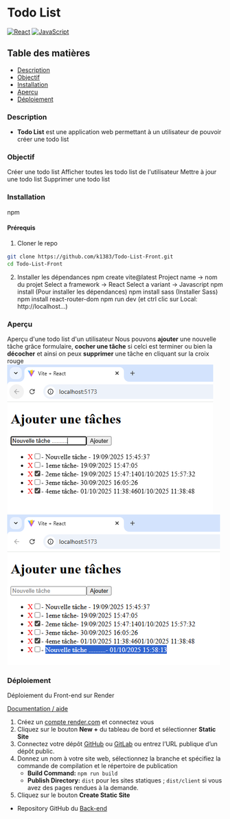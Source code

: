 # Todo List
[![React](https://img.shields.io/badge/React-%2320232a.svg?logo=react&logoColor=%2361DAFB)](#) [![JavaScript](https://img.shields.io/badge/JavaScript-F7DF1E?logo=javascript&logoColor=000)](#)
## Table des matières
- [Description](#Description)
- [Objectif](#Objectif)
- [Installation](#Installation)
- [Aperçu](#Aperçu)
- [Déploiement](#Déploiement)

### Description
- **Todo List** est une application web permettant à un utilisateur de pouvoir créer une todo list 

### Objectif
Créer une todo list
Afficher toutes les todo list de l'utilisateur 
Mettre à jour une todo list
Supprimer une todo list

### Installation
npm 

#### Prérequis

1. Cloner le repo
```bash
git clone https://github.com/k1383/Todo-List-Front.git
cd Todo-List-Front
```

2. Installer les dépendances
npm create vite@latest 
Project name → nom du projet
Select a framework → React
Select a variant → Javascript
npm install (Pour installer les dépendances)
npm install sass (Installer Sass)
npm install react-router-dom
npm run dev (et ctrl clic sur Local: http://localhost...)


### Aperçu 
Aperçu d'une todo list d'un utilisateur 
Nous pouvons **ajouter** une nouvelle tâche grâce formulaire, **cocher une tâche** si celci est terminer ou bien la **décocher** et ainsi on peux **supprimer** une tâche en cliquant sur la croix rouge  
![alt text](image.png)
![alt text](image-1.png)

### Déploiement

Déploiement du Front-end sur Render  

[Documentation / aide](https://docs.astro.build/fr/guides/deploy/render/)

1. Créez un [compte render.com](https://dashboard.render.com/) et connectez vous
2. Cliquez sur le bouton **New +** du tableau de bord et sélectionner **Static Site**
3. Connectez votre dépôt [GitHub](https://github.com/) ou [GitLab](https://about.gitlab.com/) ou entrez l’URL publique d’un dépôt public.
4. Donnez un nom à votre site web, sélectionnez la branche et spécifiez la commande de compilation et le répertoire de publication
    - **Build Command:** `npm run build`
    - **Publish Directory:** `dist` pour les sites statiques ; `dist/client` si vous avez des pages rendues à la demande.
5. Cliquez sur le bouton **Create Static Site**

- Repository GitHub du [Back-end](https://github.com/k1383/Todo-List-back)